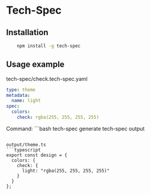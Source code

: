 # Tech-Spec

## Installation
```bash
    npm install -g tech-spec
```

## Usage example

tech-spec/check.tech-spec.yaml
```yaml
type: theme
metadata:
  name: light
spec:
  colors:
    check: rgba(255, 255, 255, 255)
```

Command: ```bash
    tech-spec generate tech-spec output
```

output/theme.ts
```typescript
export const design = {
  colors: {
    check: {
      light: "rgba(255, 255, 255, 255)"
    }
  }
};
```
